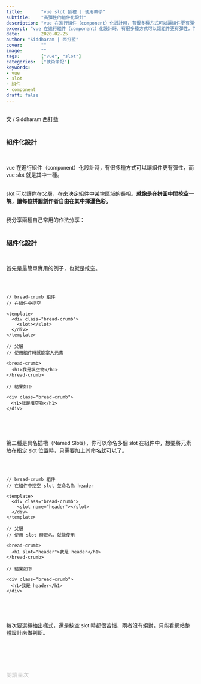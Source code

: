 ```yaml
---
title:       "vue slot 插槽 | 使用教學"
subtitle:    "高彈性的組件化設計"
description: "vue 在進行組件（component）化設計時，有很多種方式可以讓組件更有彈性，而 vue slot 就是其中一種。slot 可以讓你在父層，在來決定組件中某塊區域的長相。就像是在拼圖中間挖空一塊，讓每位拼圖創作者自由在其中揮灑色彩。"
excerpt: "vue 在進行組件（component）化設計時，有很多種方式可以讓組件更有彈性，而 vue slot 就是其中一種。slot 可以讓你在父層，在來決定組件中某塊區域的長相。就像是在拼圖中間挖空一塊，讓每位拼圖創作者自由在其中揮灑色彩。"
date:        2020-02-25
author: "Siddharam | 西打藍"
cover:       ""
image:       ""
tags:        ["vue", "slot"]
categories:  ["技術筆記"]
keywords:
- vue
- slot
- 組件
- component
draft: false
---
```


<article style="font-family: 'Noto Sans TC', '微軟正黑體', sans-serif; font-weight: 300;">

<br>文 / Siddharam 西打藍<br><br>

<h3 class="article-h1-color">組件化設計</h3><br>

vue 在進行組件（component）化設計時，有很多種方式可以讓組件更有彈性，而 vue slot 就是其中一種。<br><br>

slot 可以讓你在父層，在來決定組件中某塊區域的長相。<b>就像是在拼圖中間挖空一塊，讓每位拼圖創作者自由在其中揮灑色彩。</b><br><br>

我分享兩種自己常用的作法分享：<br><br>

<h3 class="article-h1-color">組件化設計</h3><br>

首先是最簡單實用的例子，也就是挖空。<br><br>

<pre>
<code>

// bread-crumb 組件
// 在組件中挖空

&lt;template>
  &lt;div class="bread-crumb">
    &lt;slot>&lt;/slot>
  &lt;/div>
&lt;/template>

// 父層
// 使用組件時就能塞入元素

&lt;bread-crumb>
  &lt;h1>我是填空物&lt;/h1>
&lt;/bread-crumb>

// 結果如下

&lt;div class="bread-crumb">
　&lt;h1>我是填空物&lt;/h1>
&lt;/div>

</code>
</pre>
<br>

第二種是具名插槽（Named Slots），你可以命名多個 slot 在組件中，想要將元素放在指定 slot 位置時，只需要加上其命名就可以了。<br><br>

<pre>
<code>

// bread-crumb 組件
// 在組件中挖空 slot 並命名為 header

&lt;template>
  &lt;div class="bread-crumb">
    &lt;slot name="header">&lt;/slot>
  &lt;/div>
&lt;/template>

// 父層
// 使用 slot 時取名，就能使用

&lt;bread-crumb>
  &lt;h1 slot="header">我是 header&lt;/h1>
&lt;/bread-crumb>

// 結果如下

&lt;div class="bread-crumb">
　&lt;h1>我是 header&lt;/h1>
&lt;/div>

</code>
</pre>
<br>

每次要選擇抽出樣式，還是挖空 slot 時都很苦惱，兩者沒有絕對，只能看網站整體設計來做判斷。<br><br>




<br><br><br>

</article>

<div style="color: #bfbfbf; font-size: 15px;" id="busuanzi_container_page_pv">
  閱讀量<span id="busuanzi_value_page_pv"></span>次
</div>

<script src="../../js/post.js"></script>


